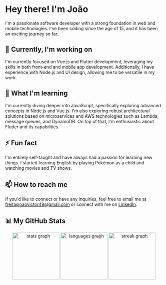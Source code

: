 # Hey there! I'm João

I'm a passionate software developer with a strong foundation in web and mobile technologies. I've been coding since the age of 15, and it has been an exciting journey so far.

## 🔭 Currently, I'm working on

I'm currently focused on Vue.js and Flutter development, leveraging my skills in both front-end and mobile app development. Additionally, I have experience with Node.js and UI design, allowing me to be versatile in my work.

## 🌱 What I'm learning

I'm currently diving deeper into JavaScript, specifically exploring advanced concepts in Node.js and Vue.js. I'm also exploring robust architectural solutions based on microservices and AWS technologies such as Lambda, message queues, and DynamoDB. On top of that, I'm enthusiastic about Flutter and its capabilities.

## ⚡ Fun fact

I'm entirely self-taught and have always had a passion for learning new things. I started learning English by playing Pokémon as a child and watching movies and TV shows.

## 📫 How to reach me

If you'd like to connect or have any inquiries, feel free to email me at freitasjoaovictor49@gmail.com or connect with me on [LinkedIn](https://www.linkedin.com/in/joaovictorfreitas/).

## 📊 My GitHub Stats
<div align="center">
  <img src="https://github-readme-stats.vercel.app/api?username=Joao-VictorF&hide_title=false&hide_rank=true&show_icons=true&include_all_commits=true&count_private=true&disable_animations=false&theme=vue&locale=en&hide_border=false&order=1" height="150" alt="stats graph"  />
 <img src="https://github-readme-stats.vercel.app/api/top-langs?username=Joao-VictorF&locale=en&hide_title=false&layout=compact&card_width=320&langs_count=5&theme=vue&hide_border=false&order=2" height="150" alt="languages graph"  />
 <img src="https://streak-stats.demolab.com?user=Joao-VictorF&locale=en&mode=weekly&theme=vue&hide_border=false&border_radius=5&order=3" height="150" alt="streak graph"  />
 <br><br>
</div>
